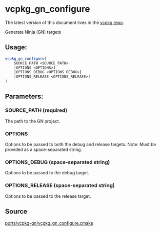 # vcpkg_gn_configure

The latest version of this document lives in the [vcpkg repo](https://github.com/Microsoft/vcpkg/blob/master/docs/maintainers/ports/vcpkg-gn/vcpkg_gn_configure.md).

Generate Ninja (GN) targets

## Usage:
```cmake
vcpkg_gn_configure(
    SOURCE_PATH <SOURCE_PATH>
    [OPTIONS <OPTIONS>]
    [OPTIONS_DEBUG <OPTIONS_DEBUG>]
    [OPTIONS_RELEASE <OPTIONS_RELEASE>]
)
```

## Parameters:
### SOURCE_PATH (required)
The path to the GN project.

### OPTIONS
Options to be passed to both the debug and release targets.
Note: Must be provided as a space-separated string.

### OPTIONS_DEBUG (space-separated string)
Options to be passed to the debug target.

### OPTIONS_RELEASE (space-separated string)
Options to be passed to the release target.

## Source
[ports/vcpkg-gn/vcpkg\_gn\_configure.cmake](https://github.com/Microsoft/vcpkg/blob/master/ports/vcpkg-gn/vcpkg_gn_configure.cmake)

